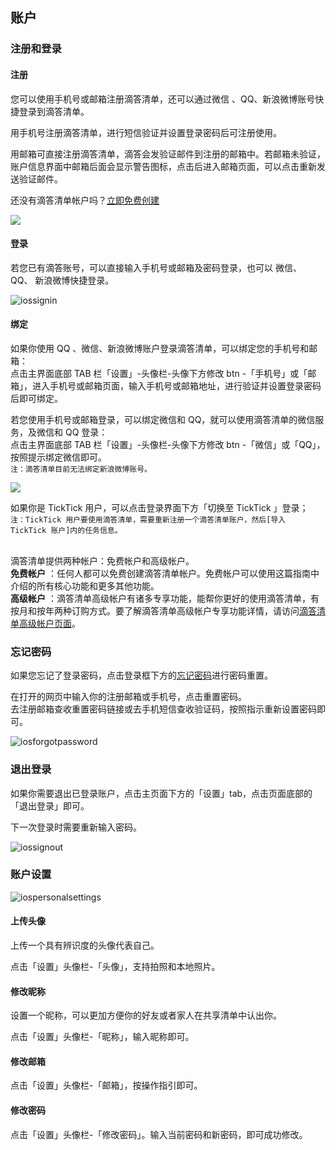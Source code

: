 ## 账户

### 注册和登录

#### 注册

您可以使用手机号或邮箱注册滴答清单，还可以通过微信 、QQ、新浪微博账号快捷登录到滴答清单。

用手机号注册滴答清单，进行短信验证并设置登录密码后可注册使用。

用邮箱可直接注册滴答清单，滴答会发验证邮件到注册的邮箱中。若邮箱未验证，账户信息界面中邮箱后面会显示警告图标，点击后进入邮箱页面，可以点击重新发送验证邮件。

还没有滴答清单帐户吗？[立即免费创建](https://dida365.com/signup)

![](../images/android/sign.png)

#### 登录

若您已有滴答账号，可以直接输入手机号或邮箱及密码登录，也可以 微信、 QQ、 新浪微博快捷登录。

![iossignin](../images/ios/account/signup2.jpg)

#### 绑定

如果你使用 QQ 、微信、新浪微博账户登录滴答清单，可以绑定您的手机号和邮箱： <br>点击主界面底部 TAB 栏「设置」-头像栏-头像下方修改 btn -「手机号」或「邮箱」，进入手机号或邮箱页面，输入手机号或邮箱地址，进行验证并设置登录密码后即可绑定。

若您使用手机号或邮箱登录，可以绑定微信和 QQ，就可以使用滴答清单的微信服务，及微信和 QQ 登录： <br>点击主界面底部 TAB 栏「设置」-头像栏-头像下方修改 btn -「微信」或「QQ」，按照提示绑定微信即可。 <br>`注：滴答清单目前无法绑定新浪微博账号。`

![](../images/android/Binding20information.png)

如果你是 TickTick 用户，可以点击登录界面下方「切换至 TickTick 」登录； <br>`注：TickTick 用户要使用滴答清单，需要重新注册一个滴答清单账户，然后[导入 TickTick 账户]内的任务信息。`

<br >滴答清单提供两种帐户：免费帐户和高级帐户。 <br >**免费帐户** ：任何人都可以免费创建滴答清单帐户。免费帐户可以使用这篇指南中介绍的所有核心功能和更多其他功能。 <br >**高级帐户** ：滴答清单高级帐户有诸多专享功能，能帮你更好的使用滴答清单，有按月和按年两种订购方式。要了解滴答清单高级帐户专享功能详情，请访问[滴答清单高级帐户页面](https://www.dida365.com/about/upgrade)。

### 忘记密码

如果您忘记了登录密码，点击登录框下方的[忘记密码](https://www.dida365.com/sign/requestRestPassword)进行密码重置。

在打开的网页中输入你的注册邮箱或手机号，点击重置密码。 <br >去注册邮箱查收重置密码链接或去手机短信查收验证码，按照指示重新设置密码即可。

![iosforgotpassword](../images/ios/account/forgotpassword.jpg)

### 退出登录

如果你需要退出已登录账户，点击主页面下方的「设置」tab，点击页面底部的「退出登录」即可。

下一次登录时需要重新输入密码。

![iossignout](../images/ios/account/signout.jpg)

### 账户设置

![iospersonalsettings](../images/ios/account/profile.jpg)
#### 上传头像

上传一个具有辨识度的头像代表自己。

点击「设置」头像栏-「头像」，支持拍照和本地照片。

#### 修改昵称

设置一个昵称，可以更加方便你的好友或者家人在共享清单中认出你。

点击「设置」头像栏-「昵称」，输入昵称即可。

#### 修改邮箱

点击「设置」头像栏-「邮箱」，按操作指引即可。

#### 修改密码

点击「设置」头像栏-「修改密码」。输入当前密码和新密码，即可成功修改。


